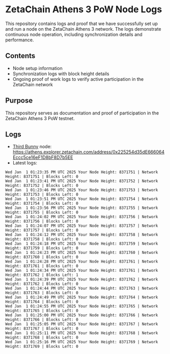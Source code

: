 # ZetaChain Athens 3 PoW Node Logs
This repository contains logs and proof that we have successfully set up and run a node on the ZetaChain Athens 3 network. The logs demonstrate continuous node operation, including synchronization details and performance.

## Contents
- Node setup information
- Synchronization logs with block height details
- Ongoing proof of work logs to verify active participation in the ZetaChain network

## Purpose
This repository serves as documentation and proof of participation in the ZetaChain Athens 3 PoW testnet.

## Logs

- [Third Bunny](https://thirdbunny.xyz/) node: https://athens.explorer.zetachain.com/address/0x225254d35dE666064Eccc5ce16eF1D8bF8D7b5EE
- Latest logs:
```
Wed Jan  1 01:23:35 PM UTC 2025 Your Node Height: 8371751 | Network Height: 8371751 | Blocks Left: 0
Wed Jan  1 01:23:41 PM UTC 2025 Your Node Height: 8371752 | Network Height: 8371752 | Blocks Left: 0
Wed Jan  1 01:23:46 PM UTC 2025 Your Node Height: 8371753 | Network Height: 8371753 | Blocks Left: 0
Wed Jan  1 01:23:51 PM UTC 2025 Your Node Height: 8371754 | Network Height: 8371754 | Blocks Left: 0
Wed Jan  1 01:23:56 PM UTC 2025 Your Node Height: 8371755 | Network Height: 8371755 | Blocks Left: 0
Wed Jan  1 01:24:02 PM UTC 2025 Your Node Height: 8371756 | Network Height: 8371756 | Blocks Left: 0
Wed Jan  1 01:24:07 PM UTC 2025 Your Node Height: 8371757 | Network Height: 8371757 | Blocks Left: 0
Wed Jan  1 01:24:12 PM UTC 2025 Your Node Height: 8371758 | Network Height: 8371758 | Blocks Left: 0
Wed Jan  1 01:24:18 PM UTC 2025 Your Node Height: 8371759 | Network Height: 8371759 | Blocks Left: 0
Wed Jan  1 01:24:23 PM UTC 2025 Your Node Height: 8371760 | Network Height: 8371760 | Blocks Left: 0
Wed Jan  1 01:24:28 PM UTC 2025 Your Node Height: 8371761 | Network Height: 8371761 | Blocks Left: 0
Wed Jan  1 01:24:34 PM UTC 2025 Your Node Height: 8371761 | Network Height: 8371762 | Blocks Left: 1
Wed Jan  1 01:24:39 PM UTC 2025 Your Node Height: 8371762 | Network Height: 8371762 | Blocks Left: 0
Wed Jan  1 01:24:44 PM UTC 2025 Your Node Height: 8371763 | Network Height: 8371763 | Blocks Left: 0
Wed Jan  1 01:24:49 PM UTC 2025 Your Node Height: 8371764 | Network Height: 8371764 | Blocks Left: 0
Wed Jan  1 01:24:55 PM UTC 2025 Your Node Height: 8371765 | Network Height: 8371765 | Blocks Left: 0
Wed Jan  1 01:25:00 PM UTC 2025 Your Node Height: 8371766 | Network Height: 8371766 | Blocks Left: 0
Wed Jan  1 01:25:05 PM UTC 2025 Your Node Height: 8371767 | Network Height: 8371767 | Blocks Left: 0
Wed Jan  1 01:25:11 PM UTC 2025 Your Node Height: 8371768 | Network Height: 8371768 | Blocks Left: 0
Wed Jan  1 01:25:16 PM UTC 2025 Your Node Height: 8371769 | Network Height: 8371769 | Blocks Left: 0
```
